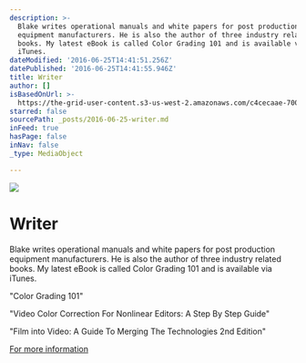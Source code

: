 ```yaml
---
description: >-
  Blake writes operational manuals and white papers for post production
  equipment manufacturers. He is also the author of three industry related
  books. My latest eBook is called Color Grading 101 and is available via
  iTunes.
dateModified: '2016-06-25T14:41:51.256Z'
datePublished: '2016-06-25T14:41:55.946Z'
title: Writer
author: []
isBasedOnUrl: >-
  https://the-grid-user-content.s3-us-west-2.amazonaws.com/c4cecaae-7003-45a5-bda0-41b11cbc21db.jpg
starred: false
sourcePath: _posts/2016-06-25-writer.md
inFeed: true
hasPage: false
inNav: false
_type: MediaObject

---
```

![](https://the-grid-user-content.s3-us-west-2.amazonaws.com/c4cecaae-7003-45a5-bda0-41b11cbc21db.jpg)

# Writer

Blake writes operational manuals and white papers for post production equipment manufacturers. He is also the author of three industry related books. My latest eBook is called Color Grading 101 and is available via iTunes.

"Color Grading 101"

"Video Color Correction For Nonlinear Editors: A Step By Step Guide"

"Film into Video: A Guide To Merging The Technologies 2nd Edition"

[For more information][0]

[0]: mailto:%20blake@blake-jones.com